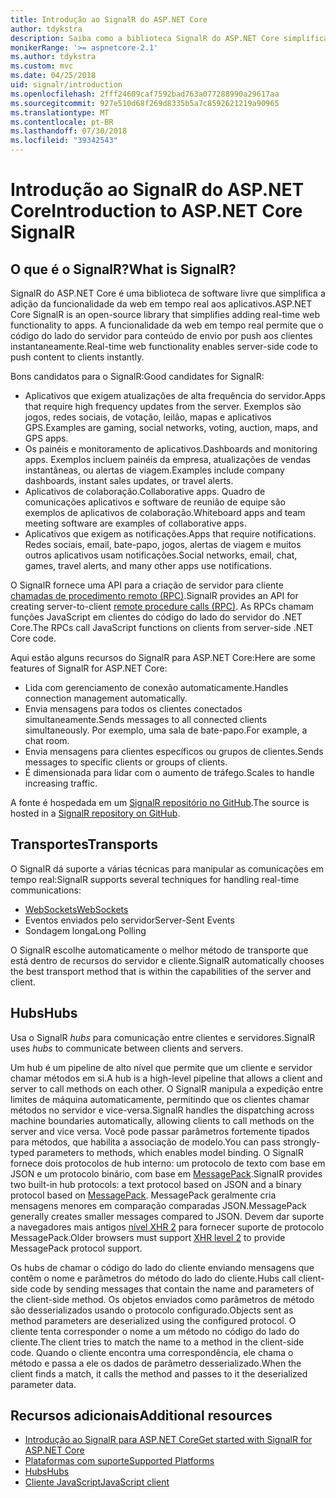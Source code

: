 ```yaml
---
title: Introdução ao SignalR do ASP.NET Core
author: tdykstra
description: Saiba como a biblioteca SignalR do ASP.NET Core simplifica a adição de funcionalidade em tempo real aos aplicativos.
monikerRange: '>= aspnetcore-2.1'
ms.author: tdykstra
ms.custom: mvc
ms.date: 04/25/2018
uid: signalr/introduction
ms.openlocfilehash: 2fff24609caf7592bad763a077288990a29617aa
ms.sourcegitcommit: 927e510d68f269d8335b5a7c8592621219a90965
ms.translationtype: MT
ms.contentlocale: pt-BR
ms.lasthandoff: 07/30/2018
ms.locfileid: "39342543"
---
```

# <a name="introduction-to-aspnet-core-signalr"></a><span data-ttu-id="9a75b-103">Introdução ao SignalR do ASP.NET Core</span><span class="sxs-lookup"><span data-stu-id="9a75b-103">Introduction to ASP.NET Core SignalR</span></span>

## <a name="what-is-signalr"></a><span data-ttu-id="9a75b-104">O que é o SignalR?</span><span class="sxs-lookup"><span data-stu-id="9a75b-104">What is SignalR?</span></span>

<span data-ttu-id="9a75b-105">SignalR do ASP.NET Core é uma biblioteca de software livre que simplifica a adição da funcionalidade da web em tempo real aos aplicativos.</span><span class="sxs-lookup"><span data-stu-id="9a75b-105">ASP.NET Core SignalR is an open-source library that simplifies adding real-time web functionality to apps.</span></span> <span data-ttu-id="9a75b-106">A funcionalidade da web em tempo real permite que o código do lado do servidor para conteúdo de envio por push aos clientes instantaneamente.</span><span class="sxs-lookup"><span data-stu-id="9a75b-106">Real-time web functionality enables server-side code to push content to clients instantly.</span></span>

<span data-ttu-id="9a75b-107">Bons candidatos para o SignalR:</span><span class="sxs-lookup"><span data-stu-id="9a75b-107">Good candidates for SignalR:</span></span>

* <span data-ttu-id="9a75b-108">Aplicativos que exigem atualizações de alta frequência do servidor.</span><span class="sxs-lookup"><span data-stu-id="9a75b-108">Apps that require high frequency updates from the server.</span></span> <span data-ttu-id="9a75b-109">Exemplos são jogos, redes sociais, de votação, leilão, mapas e aplicativos GPS.</span><span class="sxs-lookup"><span data-stu-id="9a75b-109">Examples are gaming, social networks, voting, auction, maps, and GPS apps.</span></span>
* <span data-ttu-id="9a75b-110">Os painéis e monitoramento de aplicativos.</span><span class="sxs-lookup"><span data-stu-id="9a75b-110">Dashboards and monitoring apps.</span></span> <span data-ttu-id="9a75b-111">Exemplos incluem painéis da empresa, atualizações de vendas instantâneas, ou alertas de viagem.</span><span class="sxs-lookup"><span data-stu-id="9a75b-111">Examples include company dashboards, instant sales updates, or travel alerts.</span></span>
* <span data-ttu-id="9a75b-112">Aplicativos de colaboração.</span><span class="sxs-lookup"><span data-stu-id="9a75b-112">Collaborative apps.</span></span> <span data-ttu-id="9a75b-113">Quadro de comunicações aplicativos e software de reunião de equipe são exemplos de aplicativos de colaboração.</span><span class="sxs-lookup"><span data-stu-id="9a75b-113">Whiteboard apps and team meeting software are examples of collaborative apps.</span></span>
* <span data-ttu-id="9a75b-114">Aplicativos que exigem as notificações.</span><span class="sxs-lookup"><span data-stu-id="9a75b-114">Apps that require notifications.</span></span> <span data-ttu-id="9a75b-115">Redes sociais, email, bate-papo, jogos, alertas de viagem e muitos outros aplicativos usam notificações.</span><span class="sxs-lookup"><span data-stu-id="9a75b-115">Social networks, email, chat, games, travel alerts, and many other apps use notifications.</span></span>

<span data-ttu-id="9a75b-116">O SignalR fornece uma API para a criação de servidor para cliente [chamadas de procedimento remoto (RPC)](https://wikipedia.org/wiki/Remote_procedure_call).</span><span class="sxs-lookup"><span data-stu-id="9a75b-116">SignalR provides an API for creating server-to-client [remote procedure calls (RPC)](https://wikipedia.org/wiki/Remote_procedure_call).</span></span> <span data-ttu-id="9a75b-117">As RPCs chamam funções JavaScript em clientes do código do lado do servidor do .NET Core.</span><span class="sxs-lookup"><span data-stu-id="9a75b-117">The RPCs call JavaScript functions on clients from server-side .NET Core code.</span></span>

<span data-ttu-id="9a75b-118">Aqui estão alguns recursos do SignalR para ASP.NET Core:</span><span class="sxs-lookup"><span data-stu-id="9a75b-118">Here are some features of SignalR for ASP.NET Core:</span></span>

* <span data-ttu-id="9a75b-119">Lida com gerenciamento de conexão automaticamente.</span><span class="sxs-lookup"><span data-stu-id="9a75b-119">Handles connection management automatically.</span></span>
* <span data-ttu-id="9a75b-120">Envia mensagens para todos os clientes conectados simultaneamente.</span><span class="sxs-lookup"><span data-stu-id="9a75b-120">Sends messages to all connected clients simultaneously.</span></span> <span data-ttu-id="9a75b-121">Por exemplo, uma sala de bate-papo.</span><span class="sxs-lookup"><span data-stu-id="9a75b-121">For example, a chat room.</span></span>
* <span data-ttu-id="9a75b-122">Envia mensagens para clientes específicos ou grupos de clientes.</span><span class="sxs-lookup"><span data-stu-id="9a75b-122">Sends messages to specific clients or groups of clients.</span></span>
* <span data-ttu-id="9a75b-123">É dimensionada para lidar com o aumento de tráfego.</span><span class="sxs-lookup"><span data-stu-id="9a75b-123">Scales to handle increasing traffic.</span></span>

<span data-ttu-id="9a75b-124">A fonte é hospedada em um [SignalR repositório no GitHub](https://github.com/aspnet/signalr).</span><span class="sxs-lookup"><span data-stu-id="9a75b-124">The source is hosted in a [SignalR repository on GitHub](https://github.com/aspnet/signalr).</span></span>

## <a name="transports"></a><span data-ttu-id="9a75b-125">Transportes</span><span class="sxs-lookup"><span data-stu-id="9a75b-125">Transports</span></span>

<span data-ttu-id="9a75b-126">O SignalR dá suporte a várias técnicas para manipular as comunicações em tempo real:</span><span class="sxs-lookup"><span data-stu-id="9a75b-126">SignalR supports several techniques for handling real-time communications:</span></span>

* [<span data-ttu-id="9a75b-127">WebSockets</span><span class="sxs-lookup"><span data-stu-id="9a75b-127">WebSockets</span></span>](https://tools.ietf.org/html/rfc7118)
* <span data-ttu-id="9a75b-128">Eventos enviados pelo servidor</span><span class="sxs-lookup"><span data-stu-id="9a75b-128">Server-Sent Events</span></span>
* <span data-ttu-id="9a75b-129">Sondagem longa</span><span class="sxs-lookup"><span data-stu-id="9a75b-129">Long Polling</span></span>

<span data-ttu-id="9a75b-130">O SignalR escolhe automaticamente o melhor método de transporte que está dentro de recursos do servidor e cliente.</span><span class="sxs-lookup"><span data-stu-id="9a75b-130">SignalR automatically chooses the best transport method that is within the capabilities of the server and client.</span></span>

## <a name="hubs"></a><span data-ttu-id="9a75b-131">Hubs</span><span class="sxs-lookup"><span data-stu-id="9a75b-131">Hubs</span></span>

<span data-ttu-id="9a75b-132">Usa o SignalR *hubs* para comunicação entre clientes e servidores.</span><span class="sxs-lookup"><span data-stu-id="9a75b-132">SignalR uses *hubs* to communicate between clients and servers.</span></span>

<span data-ttu-id="9a75b-133">Um hub é um pipeline de alto nível que permite que um cliente e servidor chamar métodos em si.</span><span class="sxs-lookup"><span data-stu-id="9a75b-133">A hub is a high-level pipeline that allows a client and server to call methods on each other.</span></span> <span data-ttu-id="9a75b-134">O SignalR manipula a expedição entre limites de máquina automaticamente, permitindo que os clientes chamar métodos no servidor e vice-versa.</span><span class="sxs-lookup"><span data-stu-id="9a75b-134">SignalR handles the dispatching across machine boundaries automatically, allowing clients to call methods on the server and vice versa.</span></span> <span data-ttu-id="9a75b-135">Você pode passar parâmetros fortemente tipados para métodos, que habilita a associação de modelo.</span><span class="sxs-lookup"><span data-stu-id="9a75b-135">You can pass strongly-typed parameters to methods, which enables model binding.</span></span> <span data-ttu-id="9a75b-136">O SignalR fornece dois protocolos de hub interno: um protocolo de texto com base em JSON e um protocolo binário, com base em [MessagePack](https://msgpack.org/).</span><span class="sxs-lookup"><span data-stu-id="9a75b-136">SignalR provides two built-in hub protocols: a text protocol based on JSON and a binary protocol based on [MessagePack](https://msgpack.org/).</span></span>  <span data-ttu-id="9a75b-137">MessagePack geralmente cria mensagens menores em comparação comparadas JSON.</span><span class="sxs-lookup"><span data-stu-id="9a75b-137">MessagePack generally creates smaller messages compared to JSON.</span></span> <span data-ttu-id="9a75b-138">Devem dar suporte a navegadores mais antigos [nível XHR 2](https://caniuse.com/#feat=xhr2) para fornecer suporte de protocolo MessagePack.</span><span class="sxs-lookup"><span data-stu-id="9a75b-138">Older browsers must support [XHR level 2](https://caniuse.com/#feat=xhr2) to provide MessagePack protocol support.</span></span>

<span data-ttu-id="9a75b-139">Os hubs de chamar o código do lado do cliente enviando mensagens que contêm o nome e parâmetros do método do lado do cliente.</span><span class="sxs-lookup"><span data-stu-id="9a75b-139">Hubs call client-side code by sending messages that contain the name and parameters of the client-side method.</span></span> <span data-ttu-id="9a75b-140">Os objetos enviados como parâmetros de método são desserializados usando o protocolo configurado.</span><span class="sxs-lookup"><span data-stu-id="9a75b-140">Objects sent as method parameters are deserialized using the configured protocol.</span></span> <span data-ttu-id="9a75b-141">O cliente tenta corresponder o nome a um método no código do lado do cliente.</span><span class="sxs-lookup"><span data-stu-id="9a75b-141">The client tries to match the name to a method in the client-side code.</span></span> <span data-ttu-id="9a75b-142">Quando o cliente encontra uma correspondência, ele chama o método e passa a ele os dados de parâmetro desserializado.</span><span class="sxs-lookup"><span data-stu-id="9a75b-142">When the client finds a match, it calls the method and passes to it the deserialized parameter data.</span></span>

## <a name="additional-resources"></a><span data-ttu-id="9a75b-143">Recursos adicionais</span><span class="sxs-lookup"><span data-stu-id="9a75b-143">Additional resources</span></span>

* [<span data-ttu-id="9a75b-144">Introdução ao SignalR para ASP.NET Core</span><span class="sxs-lookup"><span data-stu-id="9a75b-144">Get started with SignalR for ASP.NET Core</span></span>](xref:tutorials/signalr)
* [<span data-ttu-id="9a75b-145">Plataformas com suporte</span><span class="sxs-lookup"><span data-stu-id="9a75b-145">Supported Platforms</span></span>](xref:signalr/supported-platforms)
* [<span data-ttu-id="9a75b-146">Hubs</span><span class="sxs-lookup"><span data-stu-id="9a75b-146">Hubs</span></span>](xref:signalr/hubs)
* [<span data-ttu-id="9a75b-147">Cliente JavaScript</span><span class="sxs-lookup"><span data-stu-id="9a75b-147">JavaScript client</span></span>](xref:signalr/javascript-client)

